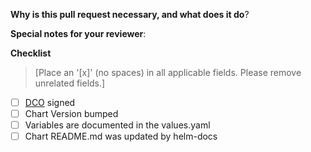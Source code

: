 **Why is this pull request necessary, and what does it do**?

**Special notes for your reviewer**:

**Checklist**
> [Place an '[x]' (no spaces) in all applicable fields. Please remove unrelated fields.]
- [ ] [DCO](https://github.com/helm/charts/blob/master/CONTRIBUTING.md#sign-your-work) signed
- [ ] Chart Version bumped
- [ ] Variables are documented in the values.yaml
- [ ] Chart README.md was updated by helm-docs

